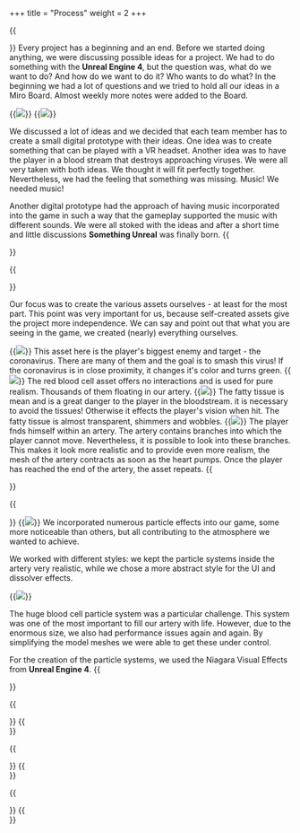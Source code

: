 +++
title = "Process"
weight = 2
+++

{{<section title="First things first">}}
Every project has a beginning and an end. Before we started doing anything, we were discussing possible ideas for a project. We had to do something with the <strong>Unreal Engine 4</strong>, but the question was, what do we want to do? And how do we want to do it? Who wants to do what? In the beginning we had a lot of questions and we tried to hold all our ideas in a Miro Board. Almost weekly more notes were added to the Board.

{{<image src="miro1.jpg" caption="general ideas collected">}}
{{<image src="miro2.jpg" caption="game design ideas collected">}}

We discussed a lot of ideas and we decided that each team member has to create a small digital prototype with their ideas. One idea was to create something that can be played with a VR headset. Another idea was to have the player in a blood stream that destroys approaching viruses. We were all very taken with both ideas. We thought it will fit perfectly together. Nevertheless, we had the feeling that something was missing. Music! We needed music!

Another digital prototype had the approach of having music incorporated into the game in such a way that the gameplay supported the music with different sounds. We were all stoked with the ideas and after a short time and little discussions <strong>Something Unreal</strong> was finally born.
{{</section>}}

{{<section title="Assets creation (a selection)">}}

Our focus was to create the various assets ourselves - at least for the most part. This point was very important for us, because self-created assets give the project more independence. We can say and point out that what you are seeing in the game, we created (nearly) everything ourselves.  

{{<image src="virus.jpg" caption="Coronavirus">}}
This asset here is the player's biggest enemy and target - the coronavirus. There are many of them and the goal is to smash this virus! If the coronavirus is in close proximity, it changes it's color and turns green.
{{<image src="blood_cell.jpg" caption="Red Blood Cell">}}
The red blood cell asset offers no interactions and is used for pure realism. Thousands of them floating in our artery.
{{<image src="fatty_tissue.jpg" caption="Fatty Tissue">}}
The fatty tissue is mean and is a great danger to the player in the bloodstream.  it is necessary to avoid the tissues! Otherwise it effects the player's vision when hit. The fatty tissue is almost transparent, shimmers and wobbles.
{{<image src="artery_whole.jpg" caption="Blood Artery with Branches">}}
The player fnds himself within an artery. The artery contains branches into which the player cannot move. Nevertheless, it is possible to look into these branches. This makes it look more realistic and to provide even more realism, the mesh of the artery contracts as soon as the heart pumps. Once the player has reached the end of the artery, the asset repeats.
{{</section>}}

{{<section title="Particles creation (a selection)">}}
{{<image src="particleDissolver.png" caption="Dissolver Effect">}}
We incorporated numerous particle effects into our game, some more noticeable than others, but all contributing to the atmosphere we wanted to achieve.

We worked with different styles: we kept the particle systems inside the artery very realistic, while we chose a more abstract style for the UI and dissolver effects.

{{<image src="particleBloodCells.png" caption="Thousands of Blood Cells">}}

The huge blood cell particle system was a particular challenge. This system was one of the most important to fill our artery with life. However, due to the enormous size, we also had performance issues again and again. By simplifying the model meshes we were able to get these under control.

For the creation of the particle systems, we used the Niagara Visual Effects from <strong>Unreal Engine 4</strong>.
{{</section>}}

{{<section title="Textures creation (a selection)">}}
{{</section>}}

{{<section title="Music composing">}}
{{</section>}}

{{<section title="Development Process">}}
{{</section>}}